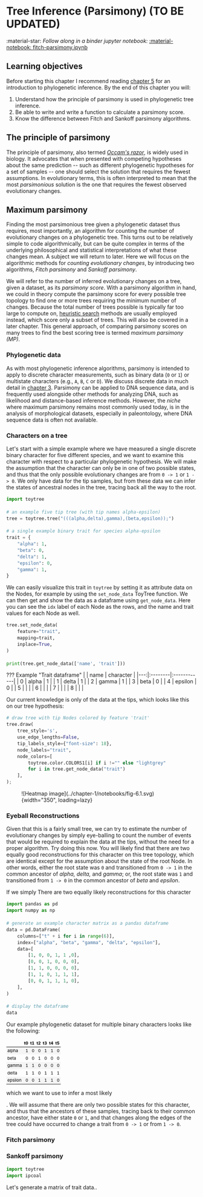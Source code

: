 
<style  type="text/css" >
    table {
      border: none;
      border-collapse: collapse;
      border-spacing: 0;
      color: black;
      font-size: 11px;
      table-layout: fixed;
    }
    thead {
      border-bottom: 1px solid black;
      vertical-align: bottom;
    }
    tr, th, td {
      text-align: right;
      vertical-align: middle;
      padding: 0.25em 0.25em;
      line-height: normal;
      white-space: normal;
      max-width: none;
      border: none;
    }
    th {
      font-weight: bold;
    }
    tbody tr:nth-child(odd) {
      background: #f5f5f5;
    }
    tbody tr:hover {
      background: rgba(66, 165, 245, 0.2);
    }
</style>


# Tree Inference (Parsimony) (TO BE UPDATED)

:material-star: *Follow along in a binder jupyter notebook:*
[:material-notebook: fitch-parsimony.ipynb](https://mybinder.org/v2/gh/eaton-lab/phylogenetic-data-science/HEAD?filepath=docs%2Fchapter-6%2Fnotebooks%2Fparsimony.ipynb)

## Learning objectives
Before starting this chapter I recommend reading 
[chapter 5](../6.0-tree-inference.md) for an introduction to phylogenetic 
inference. By the end of this chapter you will:

1. Understand how the principle of parsimony is used in phylogenetic tree inference.
2. Be able to write and write a function to calculate a parsimony score.
3. Know the difference between Fitch and Sankoff parsimony algorithms.


## The principle of parsimony
The principle of parsimony, also termed [*Occam's razor*], is widely used in
biology. It advocates that when presented with competing hypotheses about the 
same prediction -- such as different phylogenetic hypotheses for a set of 
samples -- one should select the solution that requires the fewest 
assumptions. In evolutionary terms, this is often interpreted to mean that 
the most *parsimonious* solution is the one that requires the fewest 
observed evolutionary changes.

[*Occam's razor*]: https://en.wikipedia.org/wiki/Occam's_razor


## Maximum parsimony
Finding the most parsimonious tree given a phylogenetic dataset thus 
requires, most importantly, an algorithm for counting the number of 
evolutionary changes on a phylogenetic tree. This turns out to be 
relatively simple to code algorithmically, but can be quite complex in
terms of the underlying philosophical and statistical interpretations
of what these changes mean. A subject we will return to later. Here we 
will focus on the algorithmic methods for *counting evolutionary changes*, 
by introducing two algorithms, *Fitch parsimony* and *Sankoff parsimony*. 

We will refer to the number of inferred evolutionary changes on a tree, 
given a dataset, as its *parsimony score*. With a parsimony algorithm 
in hand, we could in theory compute the parsimony score for every possible
tree topology to find one or more trees requiring the minimum number of 
changes. Because the total number of trees possible is typically
far too large to compute on, [heuristic search] methods are usually 
employed instead, which score only a subset of trees. This will also be
covered in a later chapter. This general approach, of comparing parsimony scores 
on many trees to find the best scoring tree is termed *maximum parsimony (MP)*. 

[heuristic search]: .

### Phylogenetic data
As with most phylogenetic inference algorithms, parsimony is intended to 
apply to discrete character measurements, such as binary data 
(`0` or `1`) or multistate characters (e.g., `A`, `B`, `C` or `D`). We discuss
discrete data in much detail in [chapter 3]. Parsimony can be applied to DNA
sequence data, and is frequently used alongside other methods for analyzing
DNA, such as likelihood and distance-based inference methods. However,
the *niche* where maximum parsimony remains most commonly used today, is in 
the analysis of morphological datasets, especially in paleontology,
where DNA sequence data is often not available.

[chapter 3]: . 

### Characters on a tree
Let's start with a simple example where we have measured a single
discrete binary character for five different species, and we want to 
examine this character with respect to a particular phylogenetic 
hypothesis. We will make the assumption that the character can only be in
one of two possible states, and thus that the only possible evolutionary
changes are from `0 -> 1` or `1 -> 0`. We only have data for the tip
samples, but from these data we can infer the states of ancestral nodes
in the tree, tracing back all the way to the root.


```py
import toytree

# an example five tip tree (with tip names alpha-epsilon)
tree = toytree.tree("(((alpha,delta),gamma),(beta,epsilon));")

# a single example binary trait for species alpha-epsilon
trait = {
    "alpha": 1,
    "beta": 0,
    "delta": 1,
    "epsilon": 0,
    "gamma": 1,
}
```

We can easily visualize this trait in `toytree` by setting it as attribute
data on the Nodes, for example by using the `set_node_data` ToyTree function.
We can then get and show the data as a dataframe using `get_node_data`. 
Here you can see the `idx` label of each Node as the rows, and the name and
trait values for each Node as well.

```py
tree.set_node_data(
    feature="trait",
    mapping=trait,
    inplace=True,
)

print(tree.get_node_data(['name', 'trait']))
```

??? Example "Trait dataframe"
    |    | name    | character   |
    |---:|:--------|:------------|
    |  0 | alpha   | 1           |
    |  1 | delta   | 1           |
    |  2 | gamma   | 1           |
    |  3 | beta    | 0           |
    |  4 | epsilon | 0           |
    |  5 |         |             |
    |  6 |         |             |
    |  7 |         |             |
    |  8 |         |             |


Our current knowledge is only of the data at the tips, which looks like
this on our tree hypothesis:

```py 
# draw tree with tip Nodes colored by feature 'trait' 
tree.draw(
    tree_style='s',
    use_edge_lengths=False, 
    tip_labels_style={"font-size": 18},
    node_labels="trait",
    node_colors=[
        toytree.color.COLORS1[i] if i !="" else "lightgrey" 
        for i in tree.get_node_data("trait")
    ],
);
```

<figure markdown>
  ![Heatmap image](../chapter-1/notebooks/fig-6.1.svg){width="350", loading=lazy}
  <!-- <figcaption>An example phylogenetic tree drawing.</figcaption> -->
</figure>


### Eyeball Reconstructions
Given that this is a fairly small tree, we can try to estimate 
the number of evolutionary changes by simply eye-balling to count the number
of events that would be required to explain the data at the tips, without
the need for a proper algorithm. Try doing this now. You will likely find
that there are two equally good reconstructions for this character on this
tree topology, which are identical except for the assumption about the 
state of the root Node. In other words, either the root state was `0` and 
transitioned from `0 -> 1` in the common ancestor of *alpha, delta,* and 
*gamma*; or, the root state was `1` and transitioned from `1 -> 0` in the 
common ancestor of *beta* and *epsilon*. 








If we simply 
There are two equally likely reconstructions for this character

```py
import pandas as pd
import numpy as np

# generate an example character matrix as a pandas dataframe
data = pd.DataFrame(
    columns=["t" + i for i in range(6)],
    index=["alpha", "beta", "gamma", "delta", "epsilon"],
    data=[
        [1, 0, 0, 1, 1 ,0],
        [0, 0, 1, 0, 0, 0],
        [1, 1, 0, 0, 0, 0],
        [1, 1, 0, 1, 1, 1],
        [0, 0, 1, 1, 1, 0],
    ],
)

# display the dataframe
data
```

Our example phylogenetic dataset for multiple binary characters looks
like the following:

|         |   t0 |   t1 |   t2 |   t3 |   t4 |   t5 |
|:--------|-----:|-----:|-----:|-----:|-----:|-----:|
| alpha   |    1 |    0 |    0 |    1 |    1 |    0 |
| beta    |    0 |    0 |    1 |    0 |    0 |    0 |
| gamma   |    1 |    1 |    0 |    0 |    0 |    0 |
| delta   |    1 |    1 |    0 |    1 |    1 |    1 |
| epsilon |    0 |    0 |    1 |    1 |    1 |    0 |




which we want to 
use to infer a most likely 



. We will assume
that there are only two possible states for this character, and thus that
the ancestors of these samples, tracing back to their common ancestor, 
have either state `0` or `1`, and that changes along the edges of the tree could
have occurred to change a trait from `0 -> 1` or from `1 -> 0`. 



### Fitch parsimony


### Sankoff parsimony




```py
import toytree
import ipcoal
```

Let's generate a matrix of trait data..

